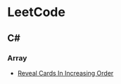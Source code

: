 # LeetCode

## C#

### Array

* [Reveal Cards In Increasing Order](https://github.com/kims07231992/LeetCode/tree/master/Array/Medium/Reveal_Cards_In_Increasing_Order)